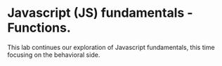 # Javascript (JS) fundamentals - Functions.

This lab continues our exploration of Javascript fundamentals, this time focusing on the behavioral side. 